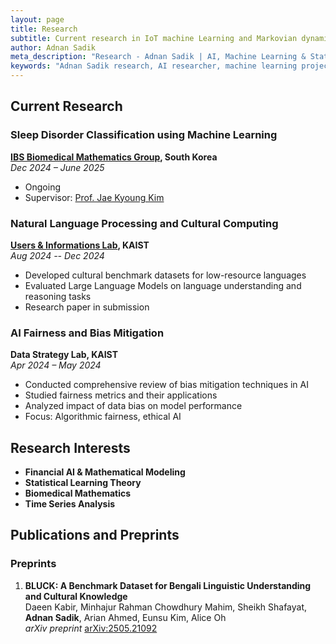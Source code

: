 ```yaml
---
layout: page
title: Research
subtitle: Current research in IoT machine Learning and Markovian dynamics.
author: Adnan Sadik
meta_description: "Research - Adnan Sadik | AI, Machine Learning & Statistical Learning projects in sleep disorder classification and LLM evaluation"
keywords: "Adnan Sadik research, AI researcher, machine learning projects, data scientist, statistical learning, KAIST research"
---
```


## Current Research

### Sleep Disorder Classification using Machine Learning
**[IBS Biomedical Mathematics Group](https://www.ibs.re.kr/bimag/), South Korea**  
*Dec 2024 – June 2025*
- Ongoing
- Supervisor: [Prof. Jae Kyoung Kim](https://mathsci.kaist.ac.kr/~jaekkim/)

### Natural Language Processing and Cultural Computing
**[Users & Informations Lab](https://uilab.kr/), KAIST**  
*Aug 2024 -- Dec 2024*  
- Developed cultural benchmark datasets for low-resource languages
- Evaluated Large Language Models on language understanding and reasoning tasks
- Research paper in submission

### AI Fairness and Bias Mitigation
**Data Strategy Lab, KAIST**  
*Apr 2024 – May 2024*
- Conducted comprehensive review of bias mitigation techniques in AI
- Studied fairness metrics and their applications
- Analyzed impact of data bias on model performance
- Focus: Algorithmic fairness, ethical AI

## Research Interests

- **Financial AI & Mathematical Modeling**
- **Statistical Learning Theory**
- **Biomedical Mathematics**
- **Time Series Analysis**


## Publications and Preprints

### Preprints
1. **BLUCK: A Benchmark Dataset for Bengali Linguistic Understanding and Cultural Knowledge**  
   Daeen Kabir, Minhajur Rahman Chowdhury Mahim, Sheikh Shafayat, **Adnan Sadik**, Arian Ahmed, Eunsu Kim, Alice Oh  
   *arXiv preprint* [arXiv:2505.21092](https://arxiv.org/abs/2505.21092)



